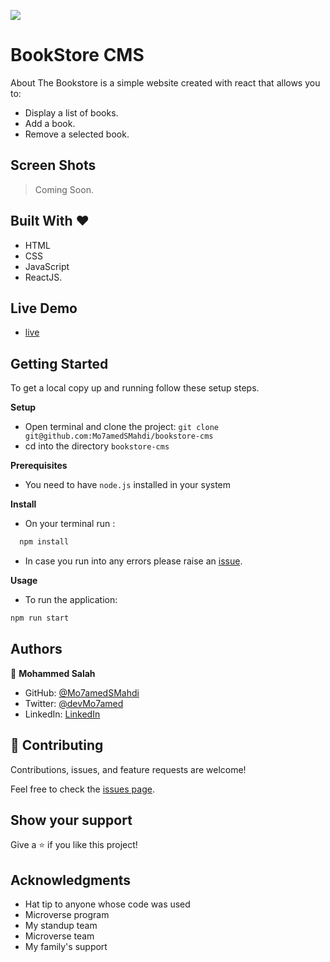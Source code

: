 ![](https://img.shields.io/badge/Microverse-blueviolet)

# BookStore CMS

About
The Bookstore is a simple website created with react that allows you to:

- Display a list of books.
- Add a book.
- Remove a selected book.

## Screen Shots

> Coming Soon.

## Built With &hearts;

- HTML
- CSS
- JavaScript
- ReactJS.

## Live Demo

- [live](https://mo7amedsmahdi.github.io/bookstore-cms/)

## Getting Started

To get a local copy up and running follow these setup steps.

**Setup**

- Open terminal and clone the project: `git clone git@github.com:Mo7amedSMahdi/bookstore-cms`
- cd into the directory `bookstore-cms`

**Prerequisites**

- You need to have `node.js` installed in your system

**Install**

- On your terminal run :

```sh
  npm install
```

- In case you run into any errors please raise an [issue](https://github.com/Mo7amedSMahdi/bookstore-cms/issues).

**Usage**

- To run the application:

```sh
npm run start

```

## Authors

👤 **Mohammed Salah**

- GitHub: [@Mo7amedSMahdi](https://github.com/Mo7amedSMahdi)
- Twitter: [@devMo7amed](https://twitter.com/devMo7amed)
- LinkedIn: [LinkedIn](https://www.linkedin.com/in/mohammed-mahdi-b20340162/)

## 🤝 Contributing

Contributions, issues, and feature requests are welcome!

Feel free to check the [issues page](../../issues/).

## Show your support

Give a ⭐️ if you like this project!

## Acknowledgments

- Hat tip to anyone whose code was used
- Microverse program
- My standup team
- Microverse team
- My family's support
